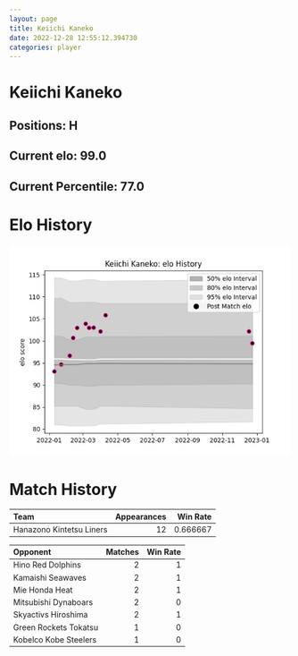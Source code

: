 ```yaml
---  
layout: page  
title: Keiichi Kaneko  
date: 2022-12-28 12:55:12.394730  
categories: player  
---
```

# Keiichi Kaneko

## Positions: H

## Current elo: 99.0

## Current Percentile: 77.0

# Elo History


![elo history](history_KeiichiKaneko.png)
# Match History


| Team                     |   Appearances |   Win Rate |
|:-------------------------|--------------:|-----------:|
| Hanazono Kintetsu Liners |            12 |   0.666667 |

| Opponent              |   Matches |   Win Rate |
|:----------------------|----------:|-----------:|
| Hino Red Dolphins     |         2 |          1 |
| Kamaishi Seawaves     |         2 |          1 |
| Mie Honda Heat        |         2 |          1 |
| Mitsubishi Dynaboars  |         2 |          0 |
| Skyactivs Hiroshima   |         2 |          1 |
| Green Rockets Tokatsu |         1 |          0 |
| Kobelco Kobe Steelers |         1 |          0 |